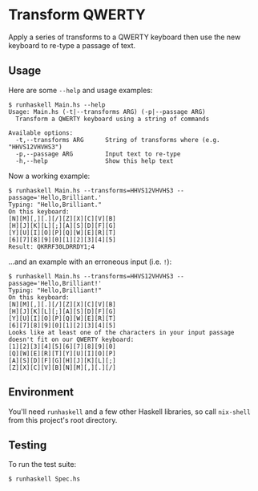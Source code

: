 # Transform QWERTY

Apply a series of transforms to a QWERTY keyboard then use the new keyboard to
re-type a passage of text.

## Usage

Here are some `--help` and usage examples:

```shell
$ runhaskell Main.hs --help
Usage: Main.hs (-t|--transforms ARG) (-p|--passage ARG)
  Transform a QWERTY keyboard using a string of commands

Available options:
  -t,--transforms ARG      String of transforms where (e.g. "HHVS12VHVHS3")
  -p,--passage ARG         Input text to re-type
  -h,--help                Show this help text
```

Now a working example:

```shell
$ runhaskell Main.hs --transforms=HHVS12VHVHS3 --passage='Hello,Brilliant.'
Typing: "Hello,Brilliant."
On this keyboard:
[N][M][,][.][/][Z][X][C][V][B]
[H][J][K][L][;][A][S][D][F][G]
[Y][U][I][O][P][Q][W][E][R][T]
[6][7][8][9][0][1][2][3][4][5]
Result: QKRRF30LDRRDY1;4
```

...and an example with an erroneous input (i.e. `!`):

```shell
$ runhaskell Main.hs --transforms=HHVS12VHVHS3 --passage='Hello,Brilliant!'
Typing: "Hello,Brilliant!"
On this keyboard:
[N][M][,][.][/][Z][X][C][V][B]
[H][J][K][L][;][A][S][D][F][G]
[Y][U][I][O][P][Q][W][E][R][T]
[6][7][8][9][0][1][2][3][4][5]
Looks like at least one of the characters in your input passage doesn't fit on our QWERTY keyboard:
[1][2][3][4][5][6][7][8][9][0]
[Q][W][E][R][T][Y][U][I][O][P]
[A][S][D][F][G][H][J][K][L][;]
[Z][X][C][V][B][N][M][,][.][/]
```

## Environment

You'll need `runhaskell` and a few other Haskell libraries, so call `nix-shell`
from this project's root directory.

## Testing

To run the test suite:

```shell
$ runhaskell Spec.hs
```
